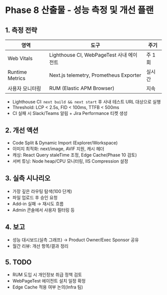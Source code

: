 # Phase 8 산출물 - 성능 측정 및 개선 플랜

## 1. 측정 전략
| 영역 | 도구 | 주기 |
|---|---|---|
| Web Vitals | Lighthouse CI, WebPageTest 사내 에이전트 | 주 1회 |
| Runtime Metrics | Next.js telemetry, Prometheus Exporter | 실시간 |
| 사용자 모니터링 | RUM (Elastic APM Browser) | 지속 |

- Lighthouse CI: `next build && next start` 후 사내 테스트 URL 대상으로 실행
- Threshold: LCP < 2.5s, FID < 100ms, TTFB < 500ms
- CI 실패 시 Slack/Teams 알림 + Jira Performance 티켓 생성

## 2. 개선 액션
- Code Split & Dynamic Import (Explorer/Workspace)
- 이미지 최적화: next/image, AVIF 지원, 캐시 헤더
- 캐싱: React Query staleTime 조정, Edge Cache(Phase 10 검토)
- 서버 튜닝: Node heap/CPU 모니터링, IIS Compression 설정

## 3. 실측 시나리오
- 가장 깊은 라우팅 탐색(100 단계)
- 파일 업로드 후 승인 요청
- Add-in 실패 → 재시도 흐름
- Admin 콘솔에서 사용자 필터링 등

## 4. 보고
- 성능 대시보드(실측 그래프) → Product Owner/Exec Sponsor 공유
- 월간 리뷰: 개선 항목/결과 정리

## 5. TODO
- RUM 도입 시 개인정보 취급 정책 검토
- WebPageTest 에이전트 설치 일정 확정
- Edge Cache 적용 여부 논의(Infra 팀)
